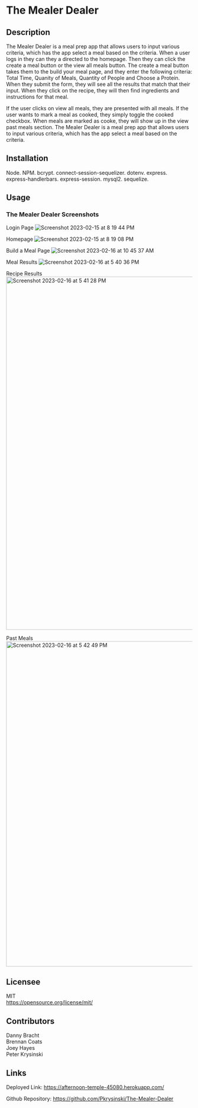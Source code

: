 # The Mealer Dealer

## Description

The Mealer Dealer is a meal prep app that allows users to input various criteria, which has the app select a meal based on the criteria. When a user logs in they can they a directed to the homepage. Then they can click the create a meal button or the view all meals button. The create a meal button takes them to the build your meal page, and they enter the following criteria: Total Time, Quanity of Meals, Quantity of People and Choose a Protein. When they submit the form, they will see all the results that match that their input. When they click on the recipe, they will then find ingredients and instructions for that meal.

If the user clicks on view all meals, they are presented with all meals. If the user wants to mark a meal as cooked, they simply toggle the cooked checkbox. When meals are marked as cooke, they will show up in the view past meals section.
The Mealer Dealer is a meal prep app that allows users to input various criteria, which has
the app select a meal based on the criteria. 

## Installation

Node. NPM. bcrypt. connect-session-sequelizer. dotenv. express.   
express-handlerbars. express-session. mysql2. sequelize. 

## Usage

### The Mealer Dealer Screenshots

Login Page
![Screenshot 2023-02-15 at 8 19 44 PM](https://user-images.githubusercontent.com/17559972/219445378-ca47ac05-1b4f-4c5a-bc40-41bab2fd3752.png)

Homepage
![Screenshot 2023-02-15 at 8 19 08 PM](https://user-images.githubusercontent.com/17559972/219445477-d61d04b8-a18f-4e1a-be29-b88e71cf75aa.png)

Build a Meal Page
![Screenshot 2023-02-16 at 10 45 37 AM](https://user-images.githubusercontent.com/17559972/219446210-76fb673a-e2c8-4db2-a518-3ace211da095.png)

Meal Results
![Screenshot 2023-02-16 at 5 40 36 PM](https://user-images.githubusercontent.com/17559972/219520242-3a49aa1b-2220-45cc-98e1-cd30681a717e.png)

Recipe Results
<img width="953" alt="Screenshot 2023-02-16 at 5 41 28 PM" src="https://user-images.githubusercontent.com/17559972/219520320-e6bd8c91-0769-4e83-826c-23c8740202e8.png">


Past Meals
<img width="878" alt="Screenshot 2023-02-16 at 5 42 49 PM" src="https://user-images.githubusercontent.com/17559972/219520503-64b41f21-4c58-4659-8a3f-ee9b4e7654d8.png">

## Licensee

MIT  
https://opensource.org/license/mit/  

## Contributors

Danny Bracht  
Brennan Coats  
Joey Hayes  
Peter Krysinski

## Links

Deployed Link: https://afternoon-temple-45080.herokuapp.com/

Github Repository: https://github.com/Pkrysinski/The-Mealer-Dealer
